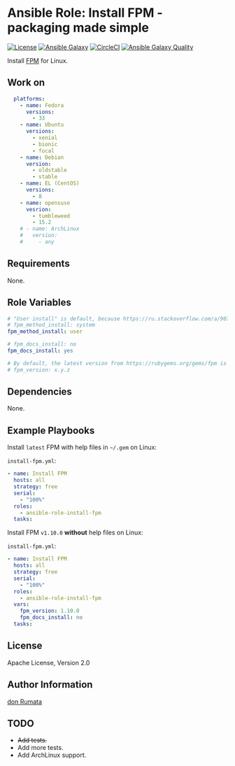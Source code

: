 # Ansible Role: Install FPM - packaging made simple

[![License][license-image]][license-url] [![Ansible Galaxy][ansible-galaxy-image]][ansible-galaxy-url] [![CircleCI][circleci-image]][circleci-url] [![Ansible Galaxy Quality][ansible-galaxy-quality-image]][ansible-galaxy-url]

Install [FPM](https://fpm.readthedocs.io/en/latest/) for Linux.

## Work on

```yaml
  platforms:
    - name: Fedora
      versions:
        - 33
    - name: Ubuntu
      versions:
        - xenial
        - bionic
        - focal
    - name: Debian
      version:
        - oldstable
        - stable
    - name: EL (CentOS)
      versions:
        - 8
    - name: opensuse
      vesrion:
        - tumbleweed
        - 15.2
    # - name: ArchLinux
    #   version:
    #     - any
```

## Requirements

None.

## Role Variables

```yaml
# "User install" is default, because https://ru.stackoverflow.com/a/907613/191416
# fpm_method_install: system
fpm_method_install: user

# fpm_docs_install: no
fpm_docs_install: yes

# By default, the latest version from https://rubygems.org/gems/fpm is installed.
# fpm_version: x.y.z
```

## Dependencies

None.

## Example Playbooks

Install `latest` FPM with help files in `~/.gem` on Linux:

`install-fpm.yml`:

```yaml
- name: Install FPM
  hosts: all
  strategy: free
  serial:
    - "100%"
  roles:
    - ansible-role-install-fpm
  tasks:
```

Install FPM `v1.10.0` **without** help files on Linux:

`install-fpm.yml`:

```yaml
- name: Install FPM
  hosts: all
  strategy: free
  serial:
    - "100%"
  roles:
    - ansible-role-install-fpm
  vars:
    fpm_version: 1.10.0
    fpm_docs_install: no
  tasks:
```

## License

Apache License, Version 2.0

## Author Information

[don Rumata](https://github.com/don-rumata)

## TODO

- ~~Add tests.~~
- Add more tests.
- Add ArchLinux support.

[license-image]: https://img.shields.io/github/license/don-rumata/ansible-role-install-fpm.svg
[license-url]: https://opensource.org/licenses/Apache-2.0

[ansible-galaxy-image]: https://img.shields.io/badge/ansible_galaxy-don__rumata.ansible__role__install__fpm-blue.svg
[ansible-galaxy-url]: https://galaxy.ansible.com/don_rumata/ansible_role_install_fpm

[circleci-image]: https://circleci.com/gh/don-rumata/ansible-role-install-fpm.svg?style=shield
[circleci-url]: https://circleci.com/gh/don-rumata/ansible-role-install-fpm

[ansible-galaxy-quality-image]: https://img.shields.io/ansible/quality/49352
